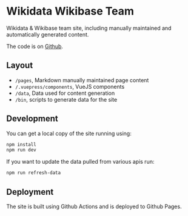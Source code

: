 # Wikidata Wikibase Team

Wikidata & Wikibase team site, including manually maintained and automatically generated content.

The code is on [Github](https://github.com/wmde/wikidata-wikibase-team).

## Layout

- `/pages`, Markdown manually maintained page content
- `/.vuepress/components`, VueJS components
- `/data`, Data used for content generation
- `/bin`, scripts to generate data for the site

## Development

You can get a local copy of the site running using:

```sh
npm install
npm run dev
```

If you want to update the data pulled from various apis run:

```sh
npm run refresh-data
```

## Deployment

The site is built using Github Actions and is deployed to Github Pages.
